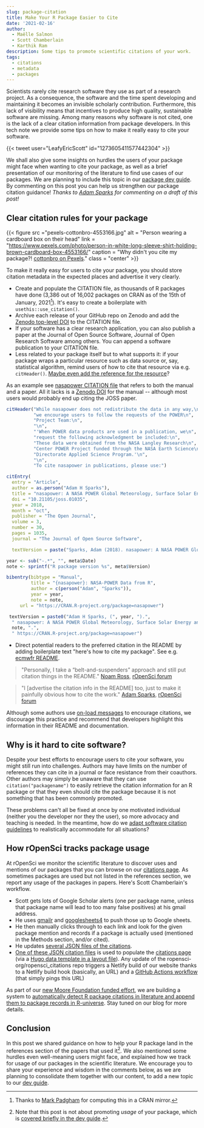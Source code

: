 ```yaml
---
slug: package-citation
title: Make Your R Package Easier to Cite
date: '2021-02-16'
author:
  - Maëlle Salmon
  - Scott Chamberlain
  - Karthik Ram
description: Some tips to promote scientific citations of your work.
tags:
  - citations
  - metadata
  - packages
---
```


Scientists rarely cite research software they use as part of a research project. As a consequence, the software and the time spent developing and maintaining it becomes an invisible scholarly contribution. Furthermore, this lack of visibility means that incentives to produce high quality, sustainable software are missing. Among many reasons why software is not cited, one is the lack of a clear citation information from package developers. In this tech note we provide some tips on how to make it really easy to cite your software.


{{< tweet user="LeafyEricScott" id="1273605411577442304" >}}

We shall also give some insights on hurdles the users of your package might face when wanting to cite your package, as well as a brief presentation of our monitoring of the literature to find use cases of our packages.
We are planning to include this topic in our [package dev guide](https://devguide.ropensci.org/).
By commenting on this post you can help us strengthen our package citation guidance!
_Thanks to [Adam Sparks](/author/adam-sparks/) for commenting on a draft of this post!_

## Clear citation rules for your package

<!--html_preserve-->
{{< figure src ="pexels-cottonbro-4553166.jpg" alt = "Person wearing a cardboard box on their head" link = "https://www.pexels.com/photo/person-in-white-long-sleeve-shirt-holding-brown-cardboard-box-4553166/" caption = "Why didn't you cite my package?! [cottonbro on Pexels](https://www.pexels.com/photo/person-in-white-long-sleeve-shirt-holding-brown-cardboard-box-4553166/)." class = "center" >}}
<!--/html_preserve-->

To make it really easy for users to cite your package, you should store citation metadata in the expected places and advertise it very clearly.

* Create and populate the CITATION file, as thousands of R packages have done (3,386 out of 16,002 packages on CRAN as of the 15th of January, 2021[^thxmark]). It's easy to create a boilerplate with `usethis::use_citation()`.
* Archive each release of your GitHub repo on Zenodo and add the [Zenodo top-level DOI](https://help.zenodo.org/#versioning) to the CITATION file.
* If your software has a clear research application, you can also publish a paper at the Journal of Open Source Software, Journal of Open Research Software among others. You can append a software publication to your CITATION file.
* Less related to your package itself but to what supports it: if your package wraps a particular resource such as data source or, say, statistical algorithm, remind users of how to cite that resource via e.g. `citHeader()`. [Maybe even add the reference for the resource](https://discuss.ropensci.org/t/citation-of-original-article-when-implementing-specific-methods/2312)?  

[^thxmark]: Thanks to [Mark Padgham](/author/mark-padgham/) for computing this in a CRAN mirror.

As an example see [nasapower CITATION file](https://github.com/ropensci/nasapower/blob/master/inst/CITATION) that refers to both the manual and a paper.
All it lacks is a [Zenodo DOI](https://discuss.ropensci.org/t/should-the-ropensci-dev-guide-include-package-citation-best-practices/1551/15) for the manual -- although most users would probably end up citing the JOSS paper.

```r
citHeader("While nasapower does not redistribute the data in any way,\n",
          "we encourage users to follow the requests of the POWER\n",
          "Project Team:\n",
          "\n",
          "'When POWER data products are used in a publication, we\n",
          "request the following acknowledgment be included:\n",
          "These data were obtained from the NASA Langley Research\n",
          "Center POWER Project funded through the NASA Earth Science\n",
          "Directorate Applied Science Program.'\n",
          "\n",
          "To cite nasapower in publications, please use:")

citEntry(
  entry = "Article",
  author = as.person("Adam H Sparks"),
  title = "nasapower: A NASA POWER Global Meteorology, Surface Solar Energy and Climatology Data Client for R",
  doi = "10.21105/joss.01035",
  year = 2018,
  month = "oct",
  publisher = "The Open Journal",
  volume = 3,
  number = 30,
  pages = 1035,
  journal = "The Journal of Open Source Software",

  textVersion = paste("Sparks, Adam (2018). nasapower: A NASA POWER Global Meteorology, Surface Solar Energy and Climatology Data Client for R. Journal of Open Source Software, 3(30), 1035, https://doi.org/10.21105/joss.01035"))

year <- sub("-.*", "", meta$Date)
note <- sprintf("R package version %s", meta$Version)

bibentry(bibtype = "Manual",
         title = "{nasapower}: NASA-POWER Data from R",
         author = c(person("Adam", "Sparks")),
         year = year,
         note = note,
	 url = "https://CRAN.R-project.org/package=nasapower")

 textVersion = paste0("Adam H Sparks, (", year, ").",
  " nasapower: A NASA POWER Global Meteorology, Surface Solar Energy and Climatology Data Client for R. ",
  note, ".",
  " https://CRAN.R-project.org/package=nasapower")
```

* Direct potential readers to the preferred citation in the README by adding boilerplate text "here's how to cite my package". See e.g. [ecmwfr README](https://github.com/bluegreen-labs/ecmwfr#how-to-cite-this-package-in-your-article).


> "Personally, I take a “belt-and-suspenders” approach and still put citation things in the README." [Noam Ross](/author/noam-ross/), [rOpenSci forum](https://discuss.ropensci.org/t/should-the-ropensci-dev-guide-include-package-citation-best-practices/1551/17)


> "I [advertise the citation info in the README] too, just to make it painfully obvious how to cite the work." [Adam Sparks](/author/adam-sparks/), [rOpenSci forum](https://discuss.ropensci.org/t/should-the-ropensci-dev-guide-include-package-citation-best-practices/1551/18)

Although some authors use [on-load messages](https://r-pkgs.org/r.html#when-you-do-need-side-effects) to encourage citations, we discourage this practice and recommend that developers highlight this information in their README and documentation.

## Why is it hard to cite software?

Despite your best efforts to encourage users to cite your software, you might still run into challenges. Authors may have limits on the number of references they can cite in a journal or face resistance from their coauthors. 
Other authors may simply be unaware that they can use `citation("packagename")` to easily retrieve the citation information for an R package or that they even should cite the package because it is not something that has been commonly promoted.

These problems can't all be fixed at once by one motivated individual (neither you the developer nor they the user), so more advocacy and teaching is needed. In the meantime, how do we [adapt software citation guidelines](https://twitter.com/EikoFried/status/1197556604075466753) to realistically accommodate for all situations?

## How rOpenSci tracks package usage

At rOpenSci we monitor the scientific literature to discover uses and mentions of our packages that you can browse on our [citations page](/citations).
As sometimes packages are used but not listed in the references section, we report any usage of the packages in papers.
Here's Scott Chamberlain's workflow.

* Scott gets lots of Google Scholar alerts (one per package name, unless that package name will lead to too many false positives) at his gmail address.
* He uses [gmailr](https://gmailr.r-lib.org/) and [googlesheets4](https://googlesheets4.tidyverse.org/) to push those up to Google sheets.
* He then manually clicks through to each link and look for the given package mention and records if a package is actually used (mentioned in the Methods section, and/or cited).
* He updates [several JSON files of the citations](https://github.com/ropensci-org/ropensci_citations/).
* [One of these JSON citation files](https://github.com/ropensci-org/ropensci_citations/blob/master/citations_all_parts_clean.json) is used to populate the [citations page](/citations) (via a [Hugo data template in a layout file](https://github.com/ropensci/roweb3/blob/master/themes/ropensci/layouts/citations/list.html)). Any update of the ropensci-org/ropensci_citations repo triggers a Netlify build of our website thanks to a Netlify build hook (basically, an URL) and a [GitHub Actions workflow](https://github.com/ropensci-org/ropensci_citations/blob/master/.github/workflows/rebuild-roweb3.yml) (that simply pings this URL)

As part of our [new Moore Foundation funded effort](/blog/2019/11/06/scientific-package-ecosystem/), we are building a system to [automatically detect R package citations in literature and append them to package records in R-universe](https://resources.rstudio.com/resources/rstudioglobal-2021/monitoring-health-and-impact-of-open-source-projects/). Stay tuned on our blog for more details.

## Conclusion

In this post we shared guidance on how to help your R package land in the references section of the papers that used it[^usedit].
We also mentioned some hurdles even well-meaning users might face, and explained how we track for usage of our packages in the scientific literature.
We encourage you to share your experience and wisdom in the comments below, as we are planning to consolidate them together with our content, to add a new topic to our [dev guide](https://devguide.ropensci.org/).

[^usedit]: Note that this post is not about promoting _usage_ of your package, which is [covered briefly in the dev guide](https://devguide.ropensci.org/marketing.html).

